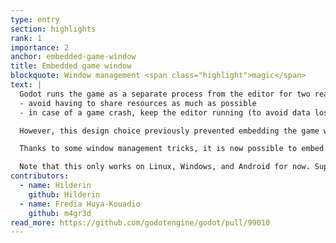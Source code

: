 ```yaml
---
type: entry
section: highlights
rank: 1
importance: 2
anchor: embedded-game-window
title: Embedded game window
blockquote: Window management <span class="highlight">magic</span>
text: |
  Godot runs the game as a separate process from the editor for two reasons:
  - avoid having to share resources as much as possible
  - in case of a game crash, keep the editor running (to avoid data loss)

  However, this design choice previously prevented embedding the game window into the editor. Which is something that users with limited screenspace, like on single-monitor setups or laptops, are looking for.

  Thanks to some window management tricks, it is now possible to embed the game seamlessly and interact with the rest of the editor, while still keeping the processes separate in the background.

  Note that this only works on Linux, Windows, and Android for now. Support for macOS will require a different approach for technical reasons.
contributors:
  - name: Hilderin
    github: Hilderin
  - name: Fredia Huya-Kouadio
    github: m4gr3d
read_more: https://github.com/godotengine/godot/pull/99010
---
```

